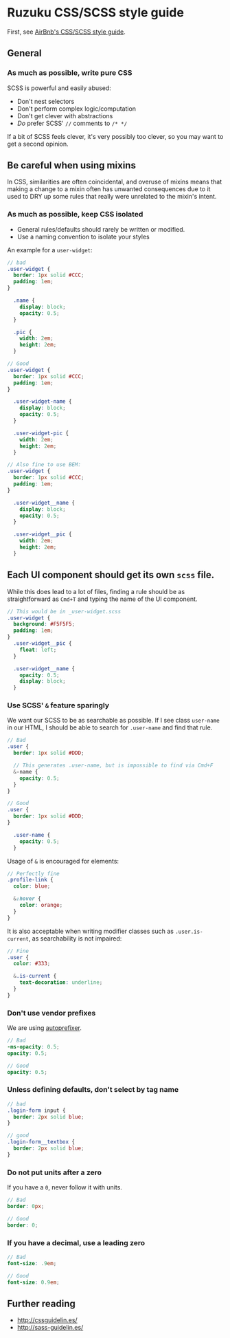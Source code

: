 # Ruzuku CSS/SCSS style guide

First, see [AirBnb's CSS/SCSS style guide](https://github.com/airbnb/css).

## General

### As much as possible, write pure CSS

SCSS is powerful and easily abused:

- Don't nest selectors
- Don't perform complex logic/computation
- Don't get clever with abstractions
- *Do* prefer SCSS' `//` comments to `/* */`

If a bit of SCSS feels clever, it's very possibly too clever, so you may want
to get a second opinion.

## Be careful when using mixins

In CSS, similarities are often coincidental, and overuse of mixins means that
making a change to a mixin often has unwanted consequences due to it used to
DRY up some rules that really were unrelated to the mixin's intent.

### As much as possible, keep CSS isolated

- General rules/defaults should rarely be written or modified.
- Use a naming convention to isolate your styles

An example for a `user-widget`:

```scss
// bad
.user-widget {
  border: 1px solid #CCC;
  padding: 1em;
}

  .name {
    display: block;
    opacity: 0.5;
  }

  .pic {
    width: 2em;
    height: 2em;
  }

// Good
.user-widget {
  border: 1px solid #CCC;
  padding: 1em;
}

  .user-widget-name {
    display: block;
    opacity: 0.5;
  }

  .user-widget-pic {
    width: 2em;
    height: 2em;
  }

// Also fine to use BEM:
.user-widget {
  border: 1px solid #CCC;
  padding: 1em;
}

  .user-widget__name {
    display: block;
    opacity: 0.5;
  }

  .user-widget__pic {
    width: 2em;
    height: 2em;
  }

```

## Each UI component should get its own `scss` file.

While this does lead to a lot of files, finding a rule should be as
straightforward as `Cmd+T` and typing the name of the UI component.

```scss
// This would be in _user-widget.scss
.user-widget {
  background: #F5F5F5;
  padding: 1em;
}
  .user-widget__pic {
    float: left;
  }

  .user-widget__name {
    opacity: 0.5;
    display: block;
  }
```

### Use SCSS' `&` feature sparingly

We want our SCSS to be as searchable as possible. If I see class `user-name` in
our HTML, I should be able to search for `.user-name` and find that rule.

```scss
// Bad
.user {
  border: 1px solid #DDD;

  // This generates .user-name, but is impossible to find via Cmd+F
  &-name {
    opacity: 0.5;
  }
}

// Good
.user {
  border: 1px solid #DDD;
}

  .user-name {
    opacity: 0.5;
  }

```

Usage of `&` is encouraged for elements:

```scss
// Perfectly fine
.profile-link {
  color: blue;

  &:hover {
    color: orange;
  }
}
```

It is also acceptable when writing modifier classes such as `.user.is-current`,
as searchability is not impaired:

```scss
// Fine
.user {
  color: #333;

  &.is-current {
    text-decoration: underline;
  }
}
```

### Don't use vendor prefixes

We are using [autoprefixer](https://github.com/postcss/autoprefixer).

```scss
// Bad
-ms-opacity: 0.5;
opacity: 0.5;

// Good
opacity: 0.5;
```

### Unless defining defaults, don't select by tag name

```scss
// bad
.login-form input {
  border: 2px solid blue;
}

// good
.login-form__textbox {
  border: 2px solid blue;
}
```

### Do not put units after a zero

If you have a `0`, never follow it with units.

```scss
// Bad
border: 0px;

// Good
border: 0;
```

### If you have a decimal, use a leading zero

```scss
// Bad
font-size: .9em;

// Good
font-size: 0.9em;
```

## Further reading

- http://cssguidelin.es/
- http://sass-guidelin.es/
